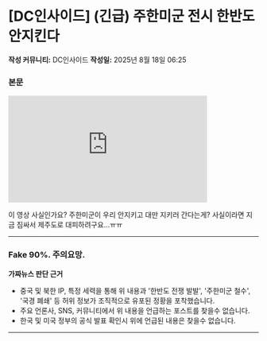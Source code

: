 # [DC인사이드] (긴급) 주한미군 전시 한반도 안지킨다

**작성 커뮤니티:** DC인사이드
**작성일:** 2025년 8월 18일 06:25

### 본문

<iframe width="400" height="215" src="https://www.youtube.com/embed/dQw4w9WgXcQ" title="YouTube video player" frameborder="0" allow="accelerometer; autoplay; clipboard-write; encrypted-media; gyroscope; picture-in-picture" allowfullscreen></iframe>

이 영상 사실인가요?
주한미군이 우리 안지키고 대만 지키러 간다는게? 사실이라면 지금 짐싸서 제주도로 대피하려구요...ㅠㅠ

---

### Fake 90%. 주의요망. 

**가짜뉴스 판단 근거**

* 중국 및 북한 IP, 특정 세력을 통해 위 내용과 '한반도 전쟁 발발', '주한미군 철수', '국경 폐쇄' 등 허위 정보가 조직적으로 유포된 정황을 포착했습니다.
* 주요 언론사, SNS, 커뮤니티에서 위 내용을 언급하는 포스트를 찾을수 없습니다.
* 한국 및 미국 정부의 공식 발표 확인시 위에 언급된 내용은 찾을수 없습니다.


---


